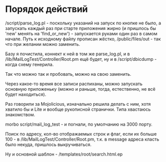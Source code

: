 # Порядок действий
/script/parse_log.pl - поскольку указаний на запуск по кнопке не было, а запускать каждый раз при старте приложения жирно (и пришлось бы 'new' менять на 'find_or_new') - запускается руками один раз в самом начале. Путь к исходному файлу прописан жёстко, /public/files/out - так что при желании можно заменить.

Базу я почистила, коннект к ней в том же parse_log.pl, и в /lib/MailLogTest/Controller/Root.pm ещё будет, ну и в /script/dbicdump - когда схему генерила.

Так что можно так и пробовать, можно на свою заменить.

Через какое-то время все записи распиханы, можно запускать основную приложеньку (можно и раньше, тогда, естественно, не всё будет находиться).

Раз говорили за Mojolicious, изначально решила делать с ним, хотя хватило бы и Lite и вообще рукописной странички. Типа хвастаюсь знакомством.

morbo script/mail_log_test - и погнали, по умолчанию на 3000 порту.

Поиск по адресу, кол-во отображаемых строк и флаг, если их больше 100 - в /lib/MailLogTest/Controller/Root.pm, т.к. в message адреса класть было некуда, пришлось выкручиваться.

Ну и основной шаблон - /templates/root/search.html.ep
